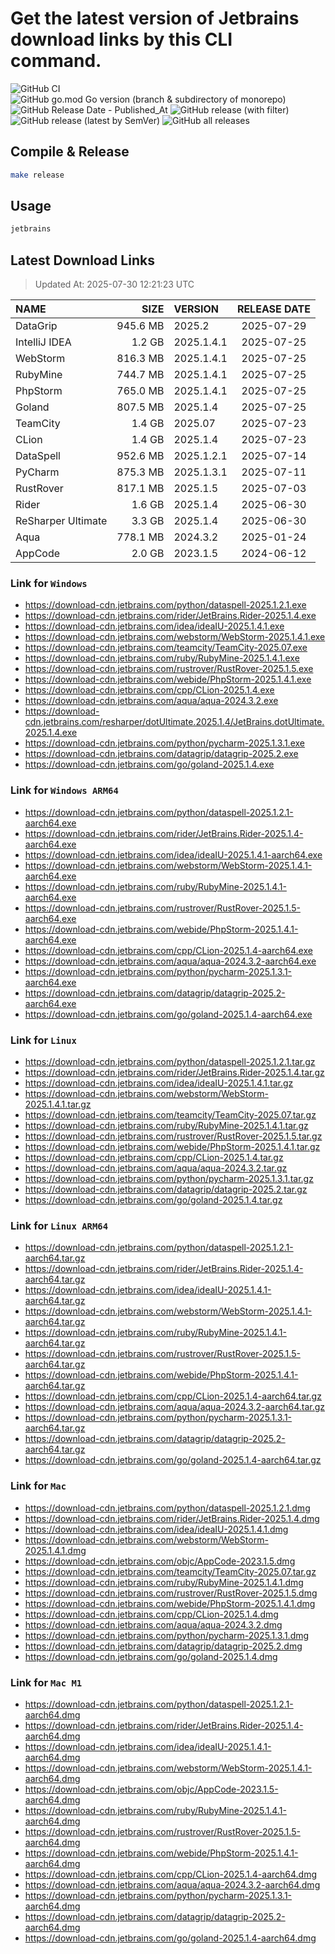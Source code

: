 # Get the latest version of Jetbrains download links by this CLI command.

![GitHub CI](https://github.com/designinlife/jetbrains/actions/workflows/ci.yml/badge.svg)
![GitHub go.mod Go version (branch & subdirectory of monorepo)](https://img.shields.io/github/go-mod/go-version/designinlife/jetbrains/master)
![GitHub Release Date - Published_At](https://img.shields.io/github/release-date/designinlife/jetbrains)
![GitHub release (with filter)](https://img.shields.io/github/v/release/designinlife/jetbrains)
![GitHub release (latest by SemVer)](https://img.shields.io/github/downloads/designinlife/jetbrains/v1.1.12/total)
![GitHub all releases](https://img.shields.io/github/downloads/designinlife/jetbrains/total)

## Compile & Release

```bash
make release
```

## Usage

```bash
jetbrains
```

## Latest Download Links

> Updated At: 2025-07-30 12:21:23 UTC

| NAME | SIZE | VERSION | RELEASE DATE |
| :-- | --: | :-- | :--: |
| DataGrip | 945.6 MB | 2025.2 | 2025-07-29 |
| IntelliJ IDEA | 1.2 GB | 2025.1.4.1 | 2025-07-25 |
| WebStorm | 816.3 MB | 2025.1.4.1 | 2025-07-25 |
| RubyMine | 744.7 MB | 2025.1.4.1 | 2025-07-25 |
| PhpStorm | 765.0 MB | 2025.1.4.1 | 2025-07-25 |
| Goland | 807.5 MB | 2025.1.4 | 2025-07-25 |
| TeamCity | 1.4 GB | 2025.07 | 2025-07-23 |
| CLion | 1.4 GB | 2025.1.4 | 2025-07-23 |
| DataSpell | 952.6 MB | 2025.1.2.1 | 2025-07-14 |
| PyCharm | 875.3 MB | 2025.1.3.1 | 2025-07-11 |
| RustRover | 817.1 MB | 2025.1.5 | 2025-07-03 |
| Rider | 1.6 GB | 2025.1.4 | 2025-06-30 |
| ReSharper Ultimate | 3.3 GB | 2025.1.4 | 2025-06-30 |
| Aqua | 778.1 MB | 2024.3.2 | 2025-01-24 |
| AppCode | 2.0 GB | 2023.1.5 | 2024-06-12 |

### Link for `Windows`

* <https://download-cdn.jetbrains.com/python/dataspell-2025.1.2.1.exe>
* <https://download-cdn.jetbrains.com/rider/JetBrains.Rider-2025.1.4.exe>
* <https://download-cdn.jetbrains.com/idea/ideaIU-2025.1.4.1.exe>
* <https://download-cdn.jetbrains.com/webstorm/WebStorm-2025.1.4.1.exe>
* <https://download-cdn.jetbrains.com/teamcity/TeamCity-2025.07.exe>
* <https://download-cdn.jetbrains.com/ruby/RubyMine-2025.1.4.1.exe>
* <https://download-cdn.jetbrains.com/rustrover/RustRover-2025.1.5.exe>
* <https://download-cdn.jetbrains.com/webide/PhpStorm-2025.1.4.1.exe>
* <https://download-cdn.jetbrains.com/cpp/CLion-2025.1.4.exe>
* <https://download-cdn.jetbrains.com/aqua/aqua-2024.3.2.exe>
* <https://download-cdn.jetbrains.com/resharper/dotUltimate.2025.1.4/JetBrains.dotUltimate.2025.1.4.exe>
* <https://download-cdn.jetbrains.com/python/pycharm-2025.1.3.1.exe>
* <https://download-cdn.jetbrains.com/datagrip/datagrip-2025.2.exe>
* <https://download-cdn.jetbrains.com/go/goland-2025.1.4.exe>

### Link for `Windows ARM64`

* <https://download-cdn.jetbrains.com/python/dataspell-2025.1.2.1-aarch64.exe>
* <https://download-cdn.jetbrains.com/rider/JetBrains.Rider-2025.1.4-aarch64.exe>
* <https://download-cdn.jetbrains.com/idea/ideaIU-2025.1.4.1-aarch64.exe>
* <https://download-cdn.jetbrains.com/webstorm/WebStorm-2025.1.4.1-aarch64.exe>
* <https://download-cdn.jetbrains.com/ruby/RubyMine-2025.1.4.1-aarch64.exe>
* <https://download-cdn.jetbrains.com/rustrover/RustRover-2025.1.5-aarch64.exe>
* <https://download-cdn.jetbrains.com/webide/PhpStorm-2025.1.4.1-aarch64.exe>
* <https://download-cdn.jetbrains.com/cpp/CLion-2025.1.4-aarch64.exe>
* <https://download-cdn.jetbrains.com/aqua/aqua-2024.3.2-aarch64.exe>
* <https://download-cdn.jetbrains.com/python/pycharm-2025.1.3.1-aarch64.exe>
* <https://download-cdn.jetbrains.com/datagrip/datagrip-2025.2-aarch64.exe>
* <https://download-cdn.jetbrains.com/go/goland-2025.1.4-aarch64.exe>

### Link for `Linux`

* <https://download-cdn.jetbrains.com/python/dataspell-2025.1.2.1.tar.gz>
* <https://download-cdn.jetbrains.com/rider/JetBrains.Rider-2025.1.4.tar.gz>
* <https://download-cdn.jetbrains.com/idea/ideaIU-2025.1.4.1.tar.gz>
* <https://download-cdn.jetbrains.com/webstorm/WebStorm-2025.1.4.1.tar.gz>
* <https://download-cdn.jetbrains.com/teamcity/TeamCity-2025.07.tar.gz>
* <https://download-cdn.jetbrains.com/ruby/RubyMine-2025.1.4.1.tar.gz>
* <https://download-cdn.jetbrains.com/rustrover/RustRover-2025.1.5.tar.gz>
* <https://download-cdn.jetbrains.com/webide/PhpStorm-2025.1.4.1.tar.gz>
* <https://download-cdn.jetbrains.com/cpp/CLion-2025.1.4.tar.gz>
* <https://download-cdn.jetbrains.com/aqua/aqua-2024.3.2.tar.gz>
* <https://download-cdn.jetbrains.com/python/pycharm-2025.1.3.1.tar.gz>
* <https://download-cdn.jetbrains.com/datagrip/datagrip-2025.2.tar.gz>
* <https://download-cdn.jetbrains.com/go/goland-2025.1.4.tar.gz>

### Link for `Linux ARM64`

* <https://download-cdn.jetbrains.com/python/dataspell-2025.1.2.1-aarch64.tar.gz>
* <https://download-cdn.jetbrains.com/rider/JetBrains.Rider-2025.1.4-aarch64.tar.gz>
* <https://download-cdn.jetbrains.com/idea/ideaIU-2025.1.4.1-aarch64.tar.gz>
* <https://download-cdn.jetbrains.com/webstorm/WebStorm-2025.1.4.1-aarch64.tar.gz>
* <https://download-cdn.jetbrains.com/ruby/RubyMine-2025.1.4.1-aarch64.tar.gz>
* <https://download-cdn.jetbrains.com/rustrover/RustRover-2025.1.5-aarch64.tar.gz>
* <https://download-cdn.jetbrains.com/webide/PhpStorm-2025.1.4.1-aarch64.tar.gz>
* <https://download-cdn.jetbrains.com/cpp/CLion-2025.1.4-aarch64.tar.gz>
* <https://download-cdn.jetbrains.com/aqua/aqua-2024.3.2-aarch64.tar.gz>
* <https://download-cdn.jetbrains.com/python/pycharm-2025.1.3.1-aarch64.tar.gz>
* <https://download-cdn.jetbrains.com/datagrip/datagrip-2025.2-aarch64.tar.gz>
* <https://download-cdn.jetbrains.com/go/goland-2025.1.4-aarch64.tar.gz>

### Link for `Mac`

* <https://download-cdn.jetbrains.com/python/dataspell-2025.1.2.1.dmg>
* <https://download-cdn.jetbrains.com/rider/JetBrains.Rider-2025.1.4.dmg>
* <https://download-cdn.jetbrains.com/idea/ideaIU-2025.1.4.1.dmg>
* <https://download-cdn.jetbrains.com/webstorm/WebStorm-2025.1.4.1.dmg>
* <https://download-cdn.jetbrains.com/objc/AppCode-2023.1.5.dmg>
* <https://download-cdn.jetbrains.com/teamcity/TeamCity-2025.07.tar.gz>
* <https://download-cdn.jetbrains.com/ruby/RubyMine-2025.1.4.1.dmg>
* <https://download-cdn.jetbrains.com/rustrover/RustRover-2025.1.5.dmg>
* <https://download-cdn.jetbrains.com/webide/PhpStorm-2025.1.4.1.dmg>
* <https://download-cdn.jetbrains.com/cpp/CLion-2025.1.4.dmg>
* <https://download-cdn.jetbrains.com/aqua/aqua-2024.3.2.dmg>
* <https://download-cdn.jetbrains.com/python/pycharm-2025.1.3.1.dmg>
* <https://download-cdn.jetbrains.com/datagrip/datagrip-2025.2.dmg>
* <https://download-cdn.jetbrains.com/go/goland-2025.1.4.dmg>

### Link for `Mac M1`

* <https://download-cdn.jetbrains.com/python/dataspell-2025.1.2.1-aarch64.dmg>
* <https://download-cdn.jetbrains.com/rider/JetBrains.Rider-2025.1.4-aarch64.dmg>
* <https://download-cdn.jetbrains.com/idea/ideaIU-2025.1.4.1-aarch64.dmg>
* <https://download-cdn.jetbrains.com/webstorm/WebStorm-2025.1.4.1-aarch64.dmg>
* <https://download-cdn.jetbrains.com/objc/AppCode-2023.1.5-aarch64.dmg>
* <https://download-cdn.jetbrains.com/ruby/RubyMine-2025.1.4.1-aarch64.dmg>
* <https://download-cdn.jetbrains.com/rustrover/RustRover-2025.1.5-aarch64.dmg>
* <https://download-cdn.jetbrains.com/webide/PhpStorm-2025.1.4.1-aarch64.dmg>
* <https://download-cdn.jetbrains.com/cpp/CLion-2025.1.4-aarch64.dmg>
* <https://download-cdn.jetbrains.com/aqua/aqua-2024.3.2-aarch64.dmg>
* <https://download-cdn.jetbrains.com/python/pycharm-2025.1.3.1-aarch64.dmg>
* <https://download-cdn.jetbrains.com/datagrip/datagrip-2025.2-aarch64.dmg>
* <https://download-cdn.jetbrains.com/go/goland-2025.1.4-aarch64.dmg>
